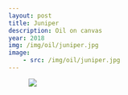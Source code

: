 ```yaml
---
layout: post
title: Juniper
description: Oil on canvas
year: 2018
img: /img/oil/juniper.jpg
image:
    - src: /img/oil/juniper.jpg
---
```

<figure>
  <img
    class="post-image" src="{{ page.image[0].src }}">
</figure>
